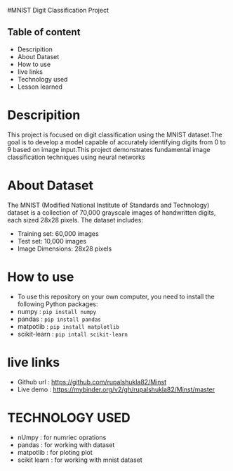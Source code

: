 #MNIST Digit Classification Project

## Table of content
- Descripition
- About Dataset
- How to use
- live links
- Technology used
- Lesson learned

# Descripition
This project is focused on digit classification using the MNIST dataset.The goal is to develop a model capable of accurately identifying digits from 0 to 9 based on image input.This project demonstrates fundamental image classification techniques using neural networks

# About Dataset
The MNIST (Modified National Institute of Standards and Technology) dataset is a collection of 70,000 grayscale images of handwritten digits, each sized 28x28 pixels. The dataset includes:
- Training set: 60,000 images
- Test set: 10,000 images
- Image Dimensions: 28x28 pixels

# How to use 
- To use this repository on your own computer, you need to install the following Python packages:
- numpy : `pip install numpy `
- pandas : `pip install pandas `
- matpotlib : `pip install matplotlib `
- scikit-learn : `pip intall scikit-learn`

# live links
- Github url : https://github.com/rupalshukla82/Minst
- Live demo :  https://mybinder.org/v2/gh/rupalshukla82/Minst/master  

# TECHNOLOGY USED 
- nUmpy : for numriec oprations
- pandas : for working with dataset
- matpotlib : for ploting plot
- scikit learn : for working with mnist dataset 

